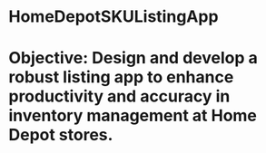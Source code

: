 # HomeDepotSKUListingApp
# Objective: Design and develop a robust listing app to enhance productivity and accuracy in inventory management at Home Depot stores.
